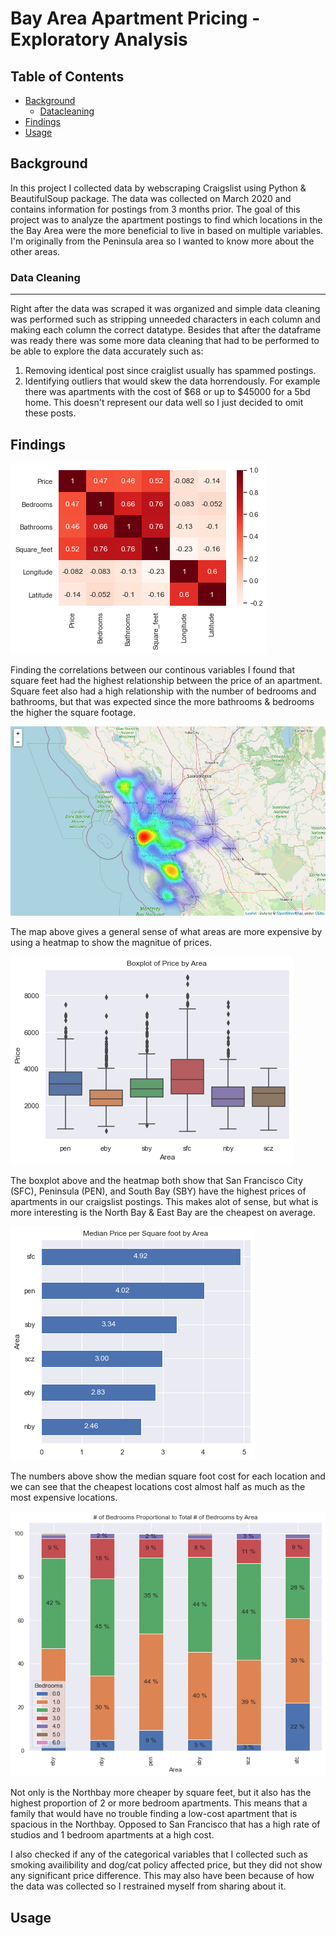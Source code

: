 # Bay Area Apartment Pricing - Exploratory Analysis

## Table of Contents
- [Background](#Background)
  - [Datacleaning](#datacleaning)
- [Findings](#Findings)
- [Usage](#Usage)

<a name="Background"/>

## Background
In this project I collected data by webscraping Craigslist using Python & BeautifulSoup package. The data was collected on March 2020 and contains information for postings from 3 months prior. The goal of this project was to analyze the apartment postings to find which locations in the the Bay Area were the more beneficial to live in based on multiple variables. I'm originally from the Peninsula area so I wanted to know more about the other areas.

<a name="datacleaning"/>

### Data Cleaning
-----------------------
Right after the data was scraped it was organized and simple data cleaning was performed such as stripping unneeded characters in each column and making each column the correct datatype. Besides that after the dataframe was ready there was some more data cleaning that had to be performed to be able to explore the data accurately such as:
1. Removing identical post since craiglist usually has spammed postings.
2. Identifying outliers that would skew the data horrendously. For example there was apartments with the cost of $68 or up to $45000 for a 5bd home. This doesn't represent our data well so I just decided to omit these posts.

<a name="Findings"/>

## Findings
![image](IMG_Folder/download.png)

Finding the correlations between our continous variables I found that square feet had the highest relationship between the price of an apartment. Square feet also had a high relationship with the number of bedrooms and bathrooms, but that was expected since the more bathrooms & bedrooms the higher the square footage.

![folium](IMG_Folder/folium_map.JPG)

The map above gives a general sense of what areas are more expensive by using a heatmap to show the magnitue of prices.

![boxplot_price](IMG_Folder/boxplot_price.png)

The boxplot above and the heatmap both show that San Francisco City (SFC), Peninsula (PEN), and South Bay (SBY) have the highest prices of apartments in our craigslist postings. This makes alot of sense, but what is more interesting is the North Bay & East Bay are the cheapest on average. 

![median](IMG_Folder/median_price.png)

The numbers above show the median square foot cost for each location and we can see that the cheapest locations cost almost half as much as the most expensive locations. 

![number_rooms](IMG_Folder/number_bedrooms.png)

Not only is the Northbay more cheaper by square feet, but it also has the highest proportion of 2 or more bedroom apartments. This means that a family that would have no trouble finding a low-cost apartment that is spacious in the Northbay. Opposed to San Francisco that has a high rate of studios and 1 bedroom apartments at a high cost.

I also checked if any of the categorical variables that I collected such as smoking availibility and dog/cat policy affected price, but they did not show any significant price difference. This may also have been because of how the data was collected so I restrained myself from sharing about it.
<a name="Usage"/>

## Usage

